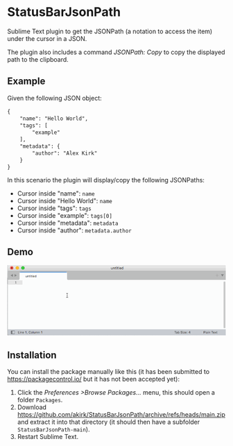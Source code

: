 # StatusBarJsonPath
Sublime Text plugin to get the JSONPath (a notation to access the item) under the cursor in a JSON.

The plugin also includes a command _JSONPath: Copy_ to copy the displayed path to the clipboard.

## Example

Given the following JSON object:
```
{
	"name": "Hello World",
	"tags": [
		"example"
	],
	"metadata": {
		"author": "Alex Kirk"
	}
}
```
In this scenario the plugin will display/copy the following JSONPaths:

- Cursor inside "name": `name`
- Cursor inside "Hello World": `name`
- Cursor inside "tags": `tags`
- Cursor inside "example": `tags[0]`
- Cursor inside "metadata": `metadata`
- Cursor inside "author": `metadata.author`

## Demo
![screen recording](statusbarjsonpath.gif)

## Installation

You can install the package manually like this (it has been submitted to https://packagecontrol.io/ but it has not been accepted yet):

1. Click the *Preferences >Browse Packages…* menu, this should open a folder `Packages`.
2. Download https://github.com/akirk/StatusBarJsonPath/archive/refs/heads/main.zip and extract it into that directory (it should then have a subfolder `StatusBarJsonPath-main`).
3. Restart Sublime Text.
